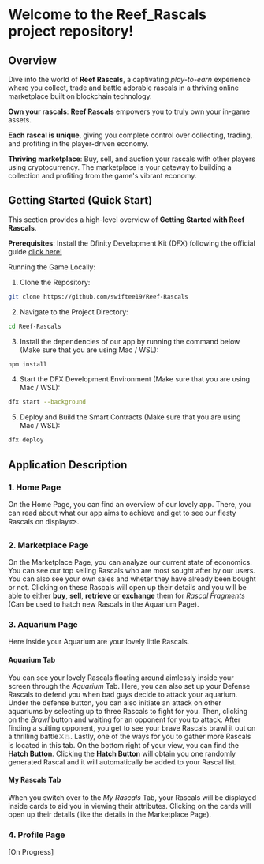 # Welcome to the Reef_Rascals project repository!

## Overview
Dive into the world of **Reef Rascals**, a captivating _play-to-earn_ experience where you collect, trade and battle adorable rascals in a thriving online marketplace built on blockchain technology.

**Own your rascals**: **Reef Rascals** empowers you to truly own your in-game assets.

**Each rascal is unique**, giving you complete control over collecting, trading, and profiting in the player-driven economy.

**Thriving marketplace**: Buy, sell, and auction your rascals with other players using cryptocurrency. The marketplace is your gateway to building a collection and profiting from the game's vibrant economy.

## Getting Started (Quick Start)
This section provides a high-level overview of **Getting Started with Reef Rascals**.

**Prerequisites**:
Install the Dfinity Development Kit (DFX) following the official guide [click here!](https://internetcomputer.org/docs/current/developer-docs/getting-started/install/#installing-dfx)

Running the Game Locally:
1. Clone the Repository:
```bash
git clone https://github.com/swiftee19/Reef-Rascals
```

2. Navigate to the Project Directory:
```bash
cd Reef-Rascals
```

3. Install the dependencies of our app by running the command below (Make sure that you are using Mac / WSL):
```bash
npm install
```

4. Start the DFX Development Environment (Make sure that you are using Mac / WSL):
```bash
dfx start --background
```

5. Deploy and Build the Smart Contracts (Make sure that you are using Mac / WSL):
```bash
dfx deploy
```

## Application Description

### 1. Home Page
  On the Home Page, you can find an overview of our lovely app. There, you can read about what our app aims to achieve and get to see our fiesty Rascals on display🐟.
### 2. Marketplace Page
  On the Marketplace Page, you can analyze our current state of economics. You can see our top selling Rascals who are most sought after by our users. You can also see your own sales and wheter they have already been bought or not. Clicking on these Rascals will open up their details and you will be able to either **buy**, **sell**, **retrieve** or **exchange** them for _Rascal Fragments_ (Can be used to hatch new Rascals in the Aquarium Page).
### 3. Aquarium Page
  Here inside your Aquarium are your lovely little Rascals. 
  #### Aquarium Tab
  You can see your lovely Rascals floating around aimlessly inside your screen through the _Aquarium_ Tab. Here, you can also set up your Defense Rascals to defend you when bad guys decide to attack your aquarium. Under the defense button, you can also initiate an attack on other aquariums by selecting up to three Rascals to fight for you. Then, clicking on the _Brawl_ button and waiting for an opponent for you to attack. After finding a suiting opponent, you get to see your brave Rascals brawl it out on a thrilling battle⚔️💥. Lastly, one of the ways for you to gather more Rascals is located in this tab. On the bottom right of your view, you can find the **Hatch Button**. Clicking the **Hatch Button** will obtain you one randomly generated Rascal and it will automatically be added to your Rascal list.
  #### My Rascals Tab
  When you switch over to the _My Rascals_ Tab, your Rascals will be displayed inside cards to aid you in viewing their attributes. Clicking on the cards will open up their details (like the details in the Marketplace Page).
### 4. Profile Page
  [On Progress]
